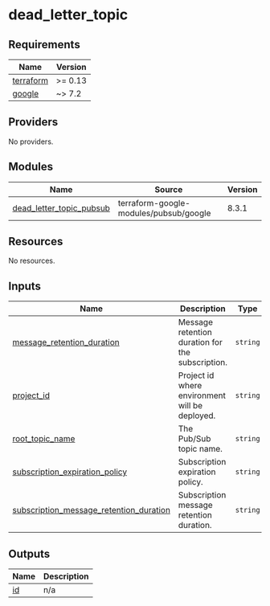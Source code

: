 # dead_letter_topic

<!-- BEGIN_TF_DOCS -->
## Requirements

| Name | Version |
|------|---------|
| <a name="requirement_terraform"></a> [terraform](#requirement\_terraform) | >= 0.13 |
| <a name="requirement_google"></a> [google](#requirement\_google) | ~> 7.2 |

## Providers

No providers.

## Modules

| Name | Source | Version |
|------|--------|---------|
| <a name="module_dead_letter_topic_pubsub"></a> [dead\_letter\_topic\_pubsub](#module\_dead\_letter\_topic\_pubsub) | terraform-google-modules/pubsub/google | 8.3.1 |

## Resources

No resources.

## Inputs

| Name | Description | Type | Default | Required |
|------|-------------|------|---------|:--------:|
| <a name="input_message_retention_duration"></a> [message\_retention\_duration](#input\_message\_retention\_duration) | Message retention duration for the subscription. | `string` | n/a | yes |
| <a name="input_project_id"></a> [project\_id](#input\_project\_id) | Project id where environment will be deployed. | `string` | n/a | yes |
| <a name="input_root_topic_name"></a> [root\_topic\_name](#input\_root\_topic\_name) | The Pub/Sub topic name. | `string` | n/a | yes |
| <a name="input_subscription_expiration_policy"></a> [subscription\_expiration\_policy](#input\_subscription\_expiration\_policy) | Subscription expiration policy. | `string` | n/a | yes |
| <a name="input_subscription_message_retention_duration"></a> [subscription\_message\_retention\_duration](#input\_subscription\_message\_retention\_duration) | Subscription message retention duration. | `string` | n/a | yes |

## Outputs

| Name | Description |
|------|-------------|
| <a name="output_id"></a> [id](#output\_id) | n/a |
<!-- END_TF_DOCS -->
